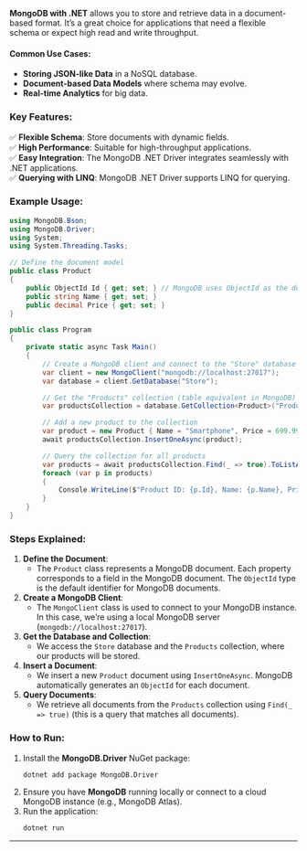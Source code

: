 **MongoDB with .NET** allows you to store and retrieve data in a document-based format. It’s a great choice for applications that need a flexible schema or expect high read and write throughput.

#### **Common Use Cases**:

- **Storing JSON-like Data** in a NoSQL database.
- **Document-based Data Models** where schema may evolve.
- **Real-time Analytics** for big data.

### **Key Features**:

✅ **Flexible Schema**: Store documents with dynamic fields.  
✅ **High Performance**: Suitable for high-throughput applications.  
✅ **Easy Integration**: The MongoDB .NET Driver integrates seamlessly with .NET applications.  
✅ **Querying with LINQ**: MongoDB .NET Driver supports LINQ for querying.

### **Example Usage**:

```csharp
using MongoDB.Bson;
using MongoDB.Driver;
using System;
using System.Threading.Tasks;

// Define the document model
public class Product
{
    public ObjectId Id { get; set; } // MongoDB uses ObjectId as the default identifier
    public string Name { get; set; }
    public decimal Price { get; set; }
}

public class Program
{
    private static async Task Main()
    {
        // Create a MongoDB client and connect to the "Store" database
        var client = new MongoClient("mongodb://localhost:27017");
        var database = client.GetDatabase("Store");

        // Get the "Products" collection (table equivalent in MongoDB)
        var productsCollection = database.GetCollection<Product>("Products");

        // Add a new product to the collection
        var product = new Product { Name = "Smartphone", Price = 699.99m };
        await productsCollection.InsertOneAsync(product);

        // Query the collection for all products
        var products = await productsCollection.Find(_ => true).ToListAsync();
        foreach (var p in products)
        {
            Console.WriteLine($"Product ID: {p.Id}, Name: {p.Name}, Price: {p.Price}");
        }
    }
}
```

### **Steps Explained**:

1. **Define the Document**:
    - The `Product` class represents a MongoDB document. Each property corresponds to a field in the MongoDB document. The `ObjectId` type is the default identifier for MongoDB documents.
2. **Create a MongoDB Client**:
    - The `MongoClient` class is used to connect to your MongoDB instance. In this case, we’re using a local MongoDB server (`mongodb://localhost:27017`).
3. **Get the Database and Collection**:
    - We access the `Store` database and the `Products` collection, where our products will be stored.
4. **Insert a Document**:
    - We insert a new `Product` document using `InsertOneAsync`. MongoDB automatically generates an `ObjectId` for each document.
5. **Query Documents**:
    - We retrieve all documents from the `Products` collection using `Find(_ => true)` (this is a query that matches all documents).

### **How to Run**:

1. Install the **MongoDB.Driver** NuGet package:
    ```bash
    dotnet add package MongoDB.Driver
    ```
2. Ensure you have **MongoDB** running locally or connect to a cloud MongoDB instance (e.g., MongoDB Atlas).
3. Run the application:
    ```bash
    dotnet run
    ```

---